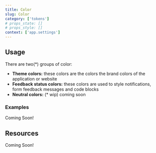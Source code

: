 ```yaml
---
title: Color
slug: Color
category: ['tokens']
# props_state: []
# props_style: []
context: ['app.settings']
---
```


## Usage

There are two(\*) groups of color:

- **Theme colors:** these colors are the colors the brand colors of the application or website
- **Feedback status colors:** these colors are used to style notifications, form feedback messages and code blocks
- **Neutral colors:** (\* wip) coming soon

### Examples

<p class="feedback bare emoji:default">Coming Soon!</p>

## Resources

<p class="feedback bare emoji:default">Coming Soon!</p>

